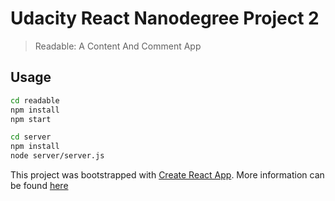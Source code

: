 # Udacity React Nanodegree Project 2
> Readable: A Content And Comment App

## Usage

```bash
cd readable
npm install
npm start

cd server
npm install
node server/server.js
```

This project was bootstrapped with [Create React App](https://github.com/facebookincubator/create-react-app). More information can be found [here](https://github.com/facebookincubator/create-react-app/blob/master/packages/react-scripts/template/README.md)
